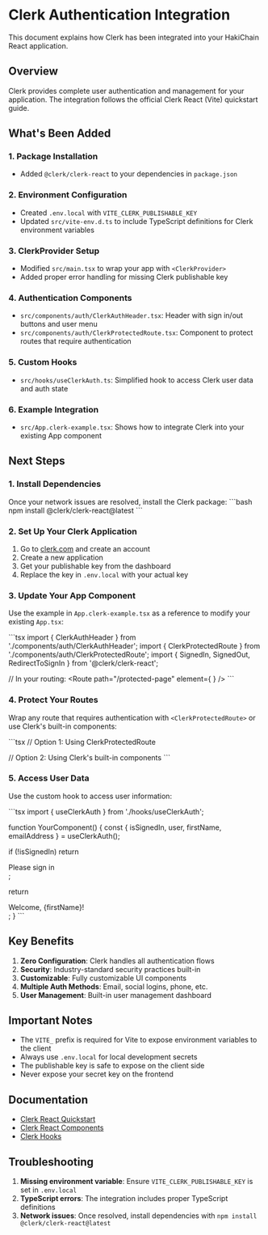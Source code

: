 # Clerk Authentication Integration

This document explains how Clerk has been integrated into your HakiChain React application.

## Overview

Clerk provides complete user authentication and management for your application. The integration follows the official Clerk React (Vite) quickstart guide.

## What's Been Added

### 1. Package Installation
- Added `@clerk/clerk-react` to your dependencies in `package.json`

### 2. Environment Configuration
- Created `.env.local` with `VITE_CLERK_PUBLISHABLE_KEY`
- Updated `src/vite-env.d.ts` to include TypeScript definitions for Clerk environment variables

### 3. ClerkProvider Setup
- Modified `src/main.tsx` to wrap your app with `<ClerkProvider>`
- Added proper error handling for missing Clerk publishable key

### 4. Authentication Components
- `src/components/auth/ClerkAuthHeader.tsx`: Header with sign in/out buttons and user menu
- `src/components/auth/ClerkProtectedRoute.tsx`: Component to protect routes that require authentication

### 5. Custom Hooks
- `src/hooks/useClerkAuth.ts`: Simplified hook to access Clerk user data and auth state

### 6. Example Integration
- `src/App.clerk-example.tsx`: Shows how to integrate Clerk into your existing App component

## Next Steps

### 1. Install Dependencies
Once your network issues are resolved, install the Clerk package:
\`\`\`bash
npm install @clerk/clerk-react@latest
\`\`\`

### 2. Set Up Your Clerk Application
1. Go to [clerk.com](https://clerk.com) and create an account
2. Create a new application
3. Get your publishable key from the dashboard
4. Replace the key in `.env.local` with your actual key

### 3. Update Your App Component
Use the example in `App.clerk-example.tsx` as a reference to modify your existing `App.tsx`:

\`\`\`tsx
import { ClerkAuthHeader } from './components/auth/ClerkAuthHeader';
import { ClerkProtectedRoute } from './components/auth/ClerkProtectedRoute';
import { SignedIn, SignedOut, RedirectToSignIn } from '@clerk/clerk-react';

// In your routing:
<Route 
  path="/protected-page" 
  element={
    <ClerkProtectedRoute>
      <YourProtectedComponent />
    </ClerkProtectedRoute>
  } 
/>
\`\`\`

### 4. Protect Your Routes
Wrap any route that requires authentication with `<ClerkProtectedRoute>` or use Clerk's built-in components:

\`\`\`tsx
// Option 1: Using ClerkProtectedRoute
<ClerkProtectedRoute>
  <LawyerDashboard />
</ClerkProtectedRoute>

// Option 2: Using Clerk's built-in components
<SignedIn>
  <LawyerDashboard />
</SignedIn>
<SignedOut>
  <RedirectToSignIn />
</SignedOut>
\`\`\`

### 5. Access User Data
Use the custom hook to access user information:

\`\`\`tsx
import { useClerkAuth } from './hooks/useClerkAuth';

function YourComponent() {
  const { isSignedIn, user, firstName, emailAddress } = useClerkAuth();
  
  if (!isSignedIn) return <div>Please sign in</div>;
  
  return <div>Welcome, {firstName}!</div>;
}
\`\`\`

## Key Benefits

1. **Zero Configuration**: Clerk handles all authentication flows
2. **Security**: Industry-standard security practices built-in
3. **Customizable**: Fully customizable UI components
4. **Multiple Auth Methods**: Email, social logins, phone, etc.
5. **User Management**: Built-in user management dashboard

## Important Notes

- The `VITE_` prefix is required for Vite to expose environment variables to the client
- Always use `.env.local` for local development secrets
- The publishable key is safe to expose on the client side
- Never expose your secret key on the frontend

## Documentation

- [Clerk React Quickstart](https://clerk.com/docs/quickstarts/react)
- [Clerk React Components](https://clerk.com/docs/components/overview)
- [Clerk Hooks](https://clerk.com/docs/references/react/overview)

## Troubleshooting

1. **Missing environment variable**: Ensure `VITE_CLERK_PUBLISHABLE_KEY` is set in `.env.local`
2. **TypeScript errors**: The integration includes proper TypeScript definitions
3. **Network issues**: Once resolved, install dependencies with `npm install @clerk/clerk-react@latest`
